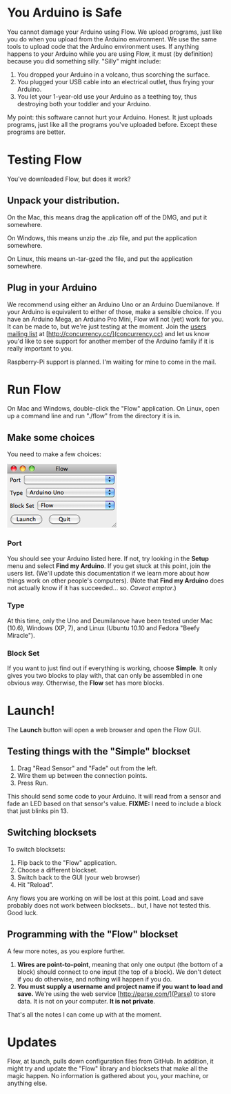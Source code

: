 # You Arduino is Safe

You cannot damage your Arduino using Flow. We upload programs, just like you do when you upload from the Arduino environment. We use the same tools to upload code that the Arduino environment uses. If anything happens to your Arduino while you are using Flow, it must (by definition) because you did something silly. "Silly" might include:

1. You dropped your Arduino in a volcano, thus scorching the surface.
1. You plugged your USB cable into an electrical outlet, thus frying your Arduino.
1. You let your 1-year-old use your Arduino as a teething toy, thus destroying both your toddler and your Arduino.

My point: this software cannot hurt your Arduino. Honest. It just uploads programs, just like all the programs you've uploaded before. Except these programs are better.

# Testing Flow

You've downloaded Flow, but does it work?

## Unpack your distribution.

On the Mac, this means drag the application off of the DMG, and put it somewhere.
   
On Windows, this means unzip the .zip file, and put the application somewhere.
   
On Linux, this means un-tar-gzed the file, and put the application somewhere.

## Plug in your Arduino

We recommend using either an Arduino Uno or an Arduino Duemilanove. If your Arduino is equivalent to either of those, make a sensible choice. If you have an Arduino Mega, an Arduino Pro Mini, Flow will not (yet) work for you. It can be made to, but we're just testing at the moment. Join the [users mailing list](http://concurrency.cc/docs/mailinglists.html) at [http://concurrency.cc/](concurrency.cc) and let us know you'd like to see support for another member of the Arduino family if it is really important to you.

Raspberry-Pi support is planned. I'm waiting for mine to come in the mail.

# Run Flow

On Mac and Windows, double-click the "Flow" application. On Linux, open up a command line and run "./flow" from the directory it is in.

## Make some choices

You need to make a few choices:

![The Flow Launcher](https://github.com/craftofelectronics/flow/raw/master/docu/images/flow-gui.png)

### Port

You should see your Arduino listed here. If not, try looking in the **Setup** menu and select **Find my Arduino**. If you get stuck at this point, join the users list. (We'll update this documentation if we learn more about how things work on other people's computers). (Note that **Find my Arduino** does not actually know if it has succeeded... so. *Caveat emptor*.)

### Type

At this time, only the Uno and Deumilanove have been tested under Mac (10.6), Windows (XP, 7), and Linux (Ubuntu 10.10 and Fedora "Beefy Miracle").

### Block Set

If you want to just find out if everything is working, choose **Simple**. It only gives you two blocks to play with, that can only be assembled in one obvious way. Otherwise, the **Flow** set has more blocks.

# Launch!

The **Launch** button will open a web browser and open the Flow GUI.

## Testing things with the "Simple" blockset

1. Drag "Read Sensor" and "Fade" out from the left.
1. Wire them up between the connection points.
1. Press Run.

This should send some code to your Arduino. It will read from a sensor and fade an LED based on that sensor's value. **FIXME:** I need to include a block that just blinks pin 13.

## Switching blocksets

To switch blocksets:

1. Flip back to the "Flow" application.
1. Choose a different blockset.
1. Switch back to the GUI (your web browser)
1. Hit "Reload".

Any flows you are working on will be lost at this point. Load and save probably does not work between blocksets... but, I have not tested this. Good luck.

## Programming with the "Flow" blockset

A few more notes, as you explore further.

1. **Wires are point-to-point**, meaning that only one output (the bottom of a block) should connect to one input (the top of a block). We don't detect if you do otherwise, and nothing will happen if you do.
1. **You must supply a username and project name if you want to load and save.** We're using the web service [http://parse.com/](Parse) to store data. It is not on your computer. **It is not private**.

That's all the notes I can come up with at the moment.

# Updates

Flow, at launch, pulls down configuration files from GitHub. In addition, it might try and update the "Flow" library and blocksets that make all the magic happen. No information is gathered about you, your machine, or anything else.

